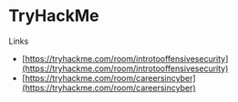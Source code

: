 # TryHackMe

Links
- [https://tryhackme.com/room/introtooffensivesecurity](https://tryhackme.com/room/introtooffensivesecurity)
- [https://tryhackme.com/room/careersincyber](https://tryhackme.com/room/careersincyber)
